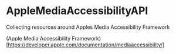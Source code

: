 # AppleMediaAccessibilityAPI
Collecting resources around Apples Media Accessibility Framework

(Apple Media Accessibility Framework)[https://developer.apple.com/documentation/mediaaccessibility/]
